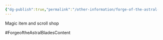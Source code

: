```yaml
---
{"dg-publish":true,"permalink":"/other-information/forge-of-the-astral-blades/locations/gateway-baazar/the-veiled-wares/","updated":"2024-12-13T17:46:39.101+00:00"}
---
```


Magic item and scroll shop

#ForgeoftheAstralBladesContent 